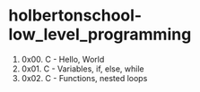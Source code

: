 # holbertonschool-low_level_programming

1. 0x00. C - Hello, World
2. 0x01. C - Variables, if, else, while
3. 0x02. C - Functions, nested loops
